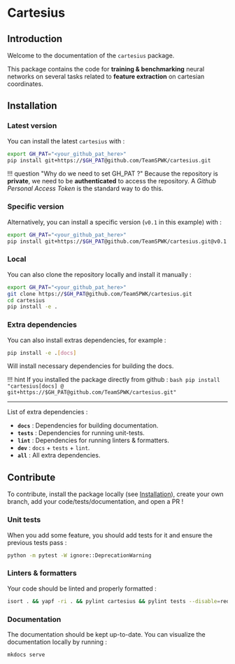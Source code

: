 # Cartesius

## Introduction

Welcome to the documentation of the `cartesius` package.

This package contains the code for **training & benchmarking** neural networks on several tasks related to **feature extraction** on cartesian coordinates.

## Installation

### Latest version

You can install the latest `cartesius` with :

```bash
export GH_PAT="<your_github_pat_here>"
pip install git+https://$GH_PAT@github.com/TeamSPWK/cartesius.git
```

!!! question "Why do we need to set GH_PAT ?"
    Because the repository is **private**, we need to be **authenticated** to access the repository. A _Github Personal Access Token_ is the standard way to do this.

### Specific version

Alternatively, you can install a specific version (`v0.1` in this example) with :

```bash
export GH_PAT="<your_github_pat_here>"
pip install git+https://$GH_PAT@github.com/TeamSPWK/cartesius.git@v0.1
```

### Local

You can also clone the repository locally and install it manually :

```bash
export GH_PAT="<your_github_pat_here>"
git clone https://$GH_PAT@github.com/TeamSPWK/cartesius.git
cd cartesius
pip install -e .
```

### Extra dependencies

You can also install extras dependencies, for example :

```bash
pip install -e .[docs]
```

Will install necessary dependencies for building the docs.

!!! hint
    If you installed the package directly from github :
    ```bash
    pip install "cartesius[docs] @ git+https://$GH_PAT@github.com/TeamSPWK/cartesius.git"
    ```

---

List of extra dependencies :

* **`docs`** : Dependencies for building documentation.
* **`tests`** : Dependencies for running unit-tests.
* **`lint`** : Dependencies for running linters & formatters.
* **`dev`** : `docs` + `tests` + `lint`.
* **`all`** : All extra dependencies.

## Contribute

To contribute, install the package locally (see [Installation](#local)), create your own branch, add your code/tests/documentation, and open a PR !

### Unit tests

When you add some feature, you should add tests for it and ensure the previous tests pass :

```bash
python -m pytest -W ignore::DeprecationWarning
```

### Linters & formatters

Your code should be linted and properly formatted :

```bash
isort . && yapf -ri . && pylint cartesius && pylint tests --disable=redefined-outer-name
```

### Documentation

The documentation should be kept up-to-date. You can visualize the documentation locally by running :

```bash
mkdocs serve
```
